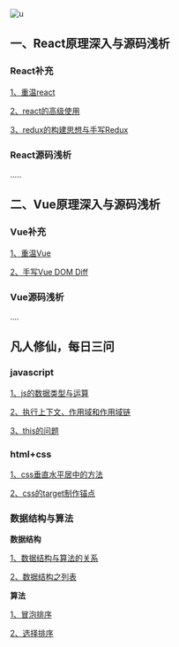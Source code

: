 ![u](https://user-images.githubusercontent.com/39695329/74309390-98663880-4da5-11ea-83b2-46c6990fec88.jpg)

## 一、React原理深入与源码浅析

### React补充

[1、重温react](https://github.com/xiaoliuing/_react-vue/issues/1)

[2、react的高级使用](https://github.com/xiaoliuing/_react-vue/issues/2)

[3、redux的构建思想与手写Redux](https://github.com/xiaoliuing/_react-vue/issues/5)

### React源码浅析

.....


## 二、Vue原理深入与源码浅析

### Vue补充

[1、重温Vue](https://github.com/xiaoliuing/_react-vue/issues/3)

[2、手写Vue DOM Diff](https://github.com/xiaoliuing/_react-vue/issues/4)

### Vue源码浅析

....


## 凡人修仙，每日三问

### javascript

[1、js的数据类型与运算](https://github.com/xiaoliuing/_react-vue/issues/7)

[2、执行上下文、作用域和作用域链](https://github.com/xiaoliuing/_react-vue/issues/8)

[3、this的问题]()

### html+css

[1、css垂直水平居中的方法](https://github.com/xiaoliuing/_react-vue/issues/12)

[2、css的target制作锚点]()

### 数据结构与算法

**数据结构**

[1、数据结构与算法的关系](https://github.com/xiaoliuing/_react-vue/issues/6)

[2、数据结构之列表](https://github.com/xiaoliuing/_react-vue/issues/9)

**算法**

[1、冒泡排序](https://github.com/xiaoliuing/_react-vue/issues/10)

[2、选择排序](https://github.com/xiaoliuing/_react-vue/issues/11)
